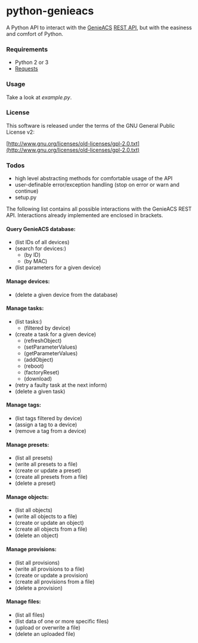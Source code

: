 # python-genieacs

A Python API to interact with the [GenieACS](https://github.com/zaidka/genieacs) [REST API](https://github.com/zaidka/genieacs/wiki/API-Reference), but with the easiness and comfort of Python.

### Requirements

* Python 2 or 3
* [Requests](http://python-requests.org/)

### Usage

Take a look at *example.py*.

### License

This software is released under the terms of the
GNU General Public License v2:

[http://www.gnu.org/licenses/old-licenses/gpl-2.0.txt](http://www.gnu.org/licenses/old-licenses/gpl-2.0.txt)

### Todos

* high level abstracting methods for comfortable usage of the API
* user-definable error/exception handling (stop on error or warn and continue)
* setup.py

The following list contains all possible interactions with the GenieACS REST API. Interactions already implemented are enclosed in brackets.

#### Query GenieACS database:

* (list IDs of all devices)
* (search for devices:)
  * (by ID)
  * (by MAC)
* (list parameters for a given device)

#### Manage devices:

* (delete a given device from the database)

#### Manage tasks:

* (list tasks:)
  * (filtered by device)
* (create a task for a given device)
  * (refreshObject)
  * (setParameterValues)
  * (getParameterValues)
  * (addObject)
  * (reboot)
  * (factoryReset)
  * (download)
* (retry a faulty task at the next inform)
* (delete a given task)

#### Manage tags:

* (list tags filtered by device)
* (assign a tag to a device)
* (remove a tag from a device)

#### Manage presets:

* (list all presets)
* (write all presets to a file)
* (create or update a preset)
* (create all presets from a file)
* (delete a preset)

#### Manage objects:

* (list all objects)
* (write all objects to a file)
* (create or update an object)
* (create all objects from a file)
* (delete an object)

#### Manage provisions:

* (list all provisions)
* (write all provisions to a file)
* (create or update a provision)
* (create all provisions from a file)
* (delete a provision)

#### Manage files:

* (list all files)
* (list data of one or more specific files)
* (upload or overwrite a file)
* (delete an uploaded file)
